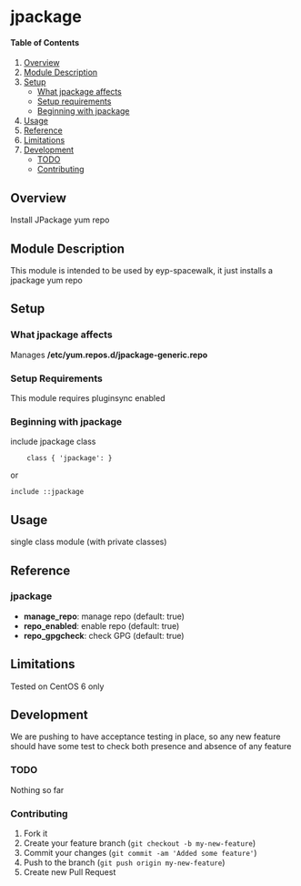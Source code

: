 # jpackage

#### Table of Contents

1. [Overview](#overview)
2. [Module Description](#module-description)
3. [Setup](#setup)
    * [What jpackage affects](#what-jpackage-affects)
    * [Setup requirements](#setup-requirements)
    * [Beginning with jpackage](#beginning-with-jpackage)
4. [Usage](#usage)
5. [Reference](#reference)
5. [Limitations](#limitations)
6. [Development](#development)
    * [TODO](#todo)
    * [Contributing](#contributing)

## Overview

Install JPackage yum repo

## Module Description

This module is intended to be used by eyp-spacewalk, it just installs a jpackage yum repo

## Setup

### What jpackage affects

Manages **/etc/yum.repos.d/jpackage-generic.repo**

### Setup Requirements

This module requires pluginsync enabled

### Beginning with jpackage

include jpackage class

```puppet
	class { 'jpackage': }
```

or

```puppet
include ::jpackage
```

## Usage

single class module (with private classes)

## Reference

### jpackage

* **manage_repo**: manage repo (default: true)
* **repo_enabled**: enable repo (default: true)
* **repo_gpgcheck**: check GPG (default: true)

## Limitations

Tested on CentOS 6 only

## Development

We are pushing to have acceptance testing in place, so any new feature should
have some test to check both presence and absence of any feature

### TODO

Nothing so far

### Contributing

1. Fork it
2. Create your feature branch (`git checkout -b my-new-feature`)
3. Commit your changes (`git commit -am 'Added some feature'`)
4. Push to the branch (`git push origin my-new-feature`)
5. Create new Pull Request
